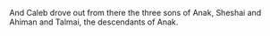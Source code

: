 And Caleb drove out from there the three sons of Anak, Sheshai and Ahiman and Talmai, the descendants of Anak.
